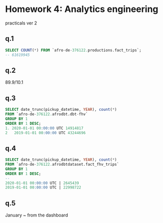 # Homework 4: Analytics engineering

practicals ver 2

## q.1

```sql
SELECT COUNT(*) FROM `afro-de-376122.productions.fact_trips`;
-- 61619945
```

## q.2

89.9/10.1

## q.3

```sql
SELECT date_trunc(pickup_datetime, YEAR), count(*)
FROM `afro-de-376122.afrodbt.dbt-fhv` 
GROUP BY 1
ORDER BY 1 DESC;
1. 2020-01-01 00:00:00 UTC 14914817
2	2019-01-01 00:00:00 UTC 43244696
```

## q.4

```sql
SELECT date_trunc(pickup_datetime, YEAR), count(*)
FROM `afro-de-376122.afrodbtdataset.fact_fhv_trips`
GROUP BY 1
ORDER BY 1 DESC;
-- 
2020-01-01 00:00:00 UTC | 2645439
2019-01-01 00:00:00 UTC | 22998722
```

## q.5

January ~ from the dashboard
